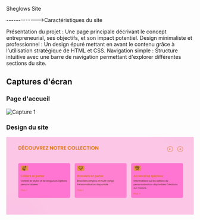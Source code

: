 Sheglows Site 

------------->Caractéristiques du site

Présentation du projet : 
  Une page principale décrivant le concept entrepreneurial, ses objectifs, et son impact potentiel.
Design minimaliste et professionnel : 
  Un design épuré mettant en avant le contenu grâce à l'utilisation stratégique de HTML et CSS.
Navigation simple :
  Structure intuitive avec une barre de navigation permettant d'explorer différentes sections du site.

  ## Captures d'écran

### Page d'accueil
![Capture 1](screenshots/1.png)

### Design du site
![Capture 2](screenshots/2.png)

